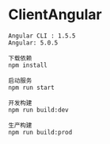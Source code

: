 # ClientAngular


```
Angular CLI : 1.5.5
Angular: 5.0.5
```

```
下载依赖
npm install

启动服务
npm run start

开发构建
npm run build:dev

生产构建
npm run build:prod
```



